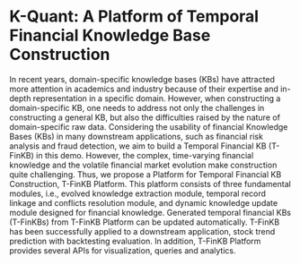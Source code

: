 # K-Quant: A Platform of Temporal Financial Knowledge Base Construction

In recent years, domain-specific knowledge bases (KBs) have attracted more attention in academics and industry because of their expertise and in-depth representation in a specific domain. However, when constructing a domain-specific KB, one needs to address not only the challenges in constructing a general KB, but also the difficulties raised by the nature of domain-specific raw data. Considering the usability of financial Knowledge Bases (KBs) in many downstream applications, such as financial risk analysis and fraud detection, we aim to build a Temporal Financial KB (T-FinKB) in this demo. However, the complex, time-varying financial knowledge and the volatile financial market evolution make construction quite challenging. Thus, we propose a Platform for Temporal Financial KB Construction, T-FinKB Platform. This platform consists of three fundamental modules, i.e., evolved knowledge extraction module, temporal record linkage and conflicts resolution module, and dynamic knowledge update module designed for financial knowledge. Generated temporal financial KBs (T-FinKBs) from T-FinKB Platform can be updated automatically. T-FinKB has been successfully applied to a downstream application, stock trend prediction with backtesting evaluation. In addition, T-FinKB Platform provides several APIs for visualization, queries and analytics.